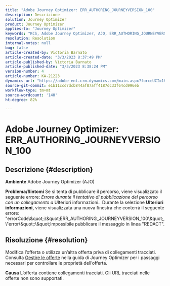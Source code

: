 ```yaml
---
title: "Adobe Journey Optimizer: ERR_AUTHORING_JOURNEYVERSION_100"
description: Descrizione
solution: Journey Optimizer
product: Journey Optimizer
applies-to: "Journey Optimizer"
keywords: "KCS, Adobe Journey Optimizer, AJO, ERR_AUTHORING_JOURNEYVERSION_100, pubblicare percorso"
resolution: Resolution
internal-notes: null
bug: false
article-created-by: Victoria Barnato
article-created-date: "3/3/2023 8:37:49 PM"
article-published-by: Victoria Barnato
article-published-date: "3/3/2023 8:38:24 PM"
version-number: 4
article-number: KA-21223
dynamics-url: "https://adobe-ent.crm.dynamics.com/main.aspx?forceUCI=1&pagetype=entityrecord&etn=knowledgearticle&id=9098cd3d-03ba-ed11-83fe-6045bd0065b6"
source-git-commit: e1b11ccd7dcb844af87aff4187dc33f64cd996eb
workflow-type: tm+mt
source-wordcount: '140'
ht-degree: 82%

---
```


# Adobe Journey Optimizer: ERR_AUTHORING_JOURNEYVERSION_100

## Descrizione {#description}

<b>Ambiente</b>
Adobe Journey Optimizer (AJO)


<b>Problema/Sintomi</b>
Se si tenta di pubblicare il percorso, viene visualizzato il seguente errore: *Errore durante il tentativo di pubblicazione del percorso con un collegamento a* Ulteriori informazioni<b>.</b>  Durante la selezione <b>Ulteriori informazioni,</b> viene visualizzata una nuova finestra che conterrà il seguente errore: &quot;errorCode\\\&quot;:\\\&quot;ERR_AUTHORING_JOURNEYVERSION_100\\\&quot;,\\&quot;error\\\&quot;:\\\&quot;Impossibile pubblicare il messaggio in linea &quot;REDACT&quot;.

## Risoluzione {#resolution}


Modifica l’offerta o utilizza un’altra offerta priva di collegamenti tracciati. Consulta [Gestire le offerte](https://experienceleague.adobe.com/docs/journey-optimizer/using/offer-decisioning/managing-offers-in-the-offer-library/configure-offers/creating-personalized-offers.html?lang=it#offer-list) nella guida di Journey Optimizer per i passaggi necessari per controllare le proprietà dell’offerta.


<b>Causa</b>
L’offerta contiene collegamenti tracciati. Gli URL tracciati nelle offerte non sono supportati.
